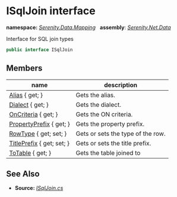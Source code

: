 # ISqlJoin interface
**namespace:** *[Serenity.Data.Mapping](../README.md#serenity.data.mapping-namespace)*   **assembly**: *[Serenity.Net.Data](../README.md)*

Interface for SQL join types

```csharp
public interface ISqlJoin
```

## Members

| name | description |
| --- | --- |
| [Alias](ISqlJoin/Alias.md) { get; } | Gets the alias. |
| [Dialect](ISqlJoin/Dialect.md) { get; } | Gets the dialect. |
| [OnCriteria](ISqlJoin/OnCriteria.md) { get; } | Gets the ON criteria. |
| [PropertyPrefix](ISqlJoin/PropertyPrefix.md) { get; } | Gets the property prefix. |
| [RowType](ISqlJoin/RowType.md) { get; set; } | Gets or sets the type of the row. |
| [TitlePrefix](ISqlJoin/TitlePrefix.md) { get; set; } | Gets or sets the title prefix. |
| [ToTable](ISqlJoin/ToTable.md) { get; } | Gets the table joined to |

## See Also

* **Source:** *[ISqlJoin.cs](https://github.com/serenity-is/Serenity/blob/master/src/Serenity.Net.Data/Join/ISqlJoin.cs)*
